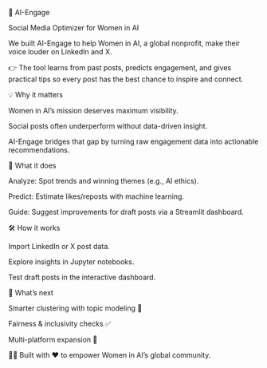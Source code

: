 🌟 AI-Engage

Social Media Optimizer for Women in AI

We built AI-Engage to help Women in AI, a global nonprofit, make their voice louder on LinkedIn and X.

👉 The tool learns from past posts, predicts engagement, and gives practical tips so every post has the best chance to inspire and connect.

💡 Why it matters

Women in AI’s mission deserves maximum visibility.

Social posts often underperform without data-driven insight.

AI-Engage bridges that gap by turning raw engagement data into actionable recommendations.

🚀 What it does

Analyze: Spot trends and winning themes (e.g., AI ethics).

Predict: Estimate likes/reposts with machine learning.

Guide: Suggest improvements for draft posts via a Streamlit dashboard.

🛠 How it works

Import LinkedIn or X post data.

Explore insights in Jupyter notebooks.

Test draft posts in the interactive dashboard.

📌 What’s next

Smarter clustering with topic modeling 🧩

Fairness & inclusivity checks ✅

Multi-platform expansion 🔗

👩‍💻 Built with ❤️ to empower Women in AI’s global community.
